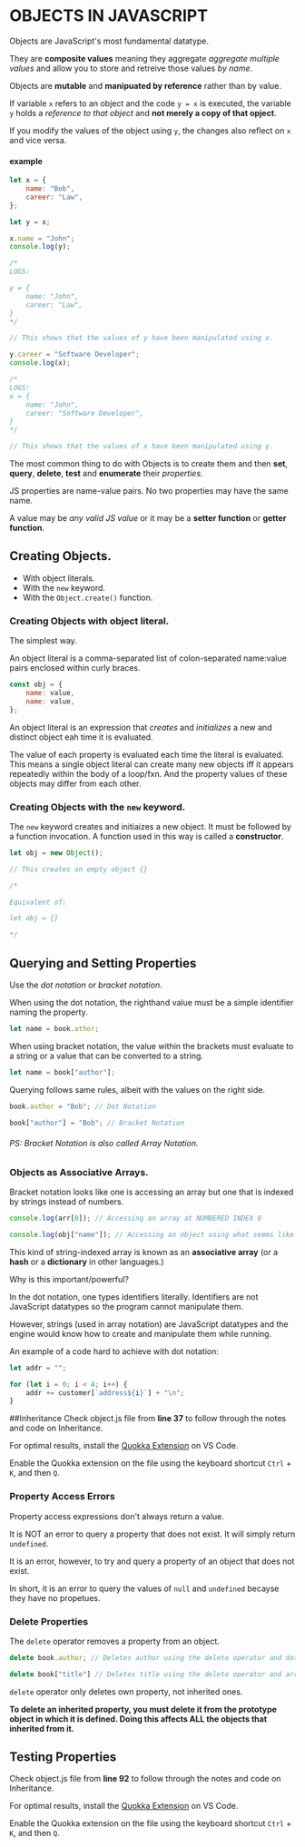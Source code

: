 # OBJECTS IN JAVASCRIPT

Objects are JavaScript's most fundamental datatype.

They are **composite values** meaning they aggregate _aggregate multiple values_ and allow you to store and retreive those values _by name_.

Objects are **mutable** and **manipuated by reference** rather than by value.

If variable `x` refers to an object and the code `y = x` is executed, the variable `y` holds a _reference to that object_ and **not merely a copy of that opject**.

If you modify the values of the object using `y`, the changes also reflect on `x` and vice versa.

#### example

```js
let x = {
	name: "Bob",
	career: "Law",
};

let y = x;

x.name = "John";
console.log(y);

/*
LOGS:

y = {
	name: "John",
	career: "Law",
}
*/

// This shows that the values of y have been manipulated using x.

y.career = "Software Developer";
console.log(x);

/*
LOGS:
x = {
	name: "John",
	career: "Software Developer",
}
*/

// This shows that the values of x have been manipulated using y.
```

The most common thing to do with Objects is to create them and then **set**, **query**, **delete**, **test** and **enumerate** their _properties_.

JS properties are name-value pairs. No two properties may have the same name.

A value may be _any valid JS value_ or it may be a **setter function** or **getter function**.

## Creating Objects.

- With object literals.
- With the `new` keyword.
- With the `Object.create()` function.

### Creating Objects with object literal.

The simplest way.

An object literal is a comma-separated list of colon-separated name:value pairs enclosed within curly braces.

```js
const obj = {
	name: value,
	name: value,
};
```

An object literal is an expression that _creates_ and _initializes_ a new and distinct object eah time it is evaluated.

The value of each property is evaluated each time the literal is evaluated.
This means a single object literal can create many new objects iff it appears repeatedly within the body of a loop/fxn. And the property values of these objects may differ from each other.

### Creating Objects with the `new` keyword.

The `new` keyword creates and initiaizes a new object. It must be followed by a function invocation.
A function used in this way is called a **constructor**.

```js
let obj = new Object();

// This creates an empty object {}

/*

Equivalent of:

let obj = {}

*/
```

<!-- ### DETOUR - Object Prototypes
Any time you create an object using object literal, what JavaScript actially does is it makes a call to the `new Object()` constructor to create the object.

| What you write | What JavaScript sees/does|
| --- | --- |
|`let myObj = {}` | `let myObj = new Object()`|
 -->

## Querying and Setting Properties

Use the _dot notation_ or _bracket notation_.

When using the dot notation, the righthand value must be a simple identifier naming the property.

```js
let name = book.athor;
```

When using bracket notation, the value within the brackets must evaluate to a string or a value that can be converted to a string.

```js
let name = book["author"];
```

Querying follows same rules, albeit with the values on the right side.

```js
book.author = "Bob"; // Dot Notation

book["author"] = "Bob"; // Bracket Notation
```

###### PS: Bracket Notation is also called Array Notation.

### Objects as Associative Arrays.

Bracket notation looks like one is accessing an array but one that is indexed by strings instead of numbers.

```js
console.log(arr[0]); // Accessing an array at NUMBERED INDEX 0

console.log(obj["name"]); // Accessing an object using what seems like STRING-INDEXING.
```

This kind of string-indexed array is known as an **associative array** (or a **hash** or a **dictionary** in other languages.)

Why is this important/powerful?

In the dot notation, one types identifiers literally. Identifiers are not JavaScript datatypes so the program cannot manipulate them.

However, strings (used in array notation) are JavaScript datatypes and the engine would know how to create and manipulate them while running.

An example of a code hard to achieve with dot notation:

```js
let addr = "";

for (let i = 0; i < 4; i++) {
	addr += customer[`address${i}`] + "\n";
}
```

##Inheritance
Check object.js file from **line 37** to follow through the notes and code on Inheritance.

For optimal results, install the [Quokka Extension](https://marketplace.visualstudio.com/items?itemName=WallabyJs.quokka-vscode) on VS Code.

Enable the Quokka extension on the file using the keyboard shortcut `Ctrl` + `K`, and then `Q`.

### Property Access Errors
Property access expressions don't always return a value.

It is NOT an error to query a property that does not exist. It will simply return `undefined`.

It is an error, however, to try and query a property of an object that does not exist.

In short, it is an error to query the values of `null` and `undefined` becayse they have no propetues.

### Delete Properties
The `delete` operator removes a property from an object.

```js
delete book.author; // Deletes author using the delete operator and dot notation.

delete book["title"] // Deletes title using the delete operator and array notation
```
`delete` operator only deletes own property, not inherited ones.

**To delete an inherited property, you must delete it from the prototype object in which it is defined.
Doing this affects ALL the objects that inherited from it.**

## Testing Properties
Check object.js file from **line 92** to follow through the notes and code on Inheritance.

For optimal results, install the [Quokka Extension](https://marketplace.visualstudio.com/items?itemName=WallabyJs.quokka-vscode) on VS Code.

Enable the Quokka extension on the file using the keyboard shortcut `Ctrl` + `K`, and then `Q`.

